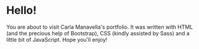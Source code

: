 # Hello!
You are about to visit Carla Manavella's portfolio.
It was written with HTML (and the precious help of Bootstrap), CSS (kindly assisted by Sass) and a little bit of JavaScript.
Hope you'll enjoy!

